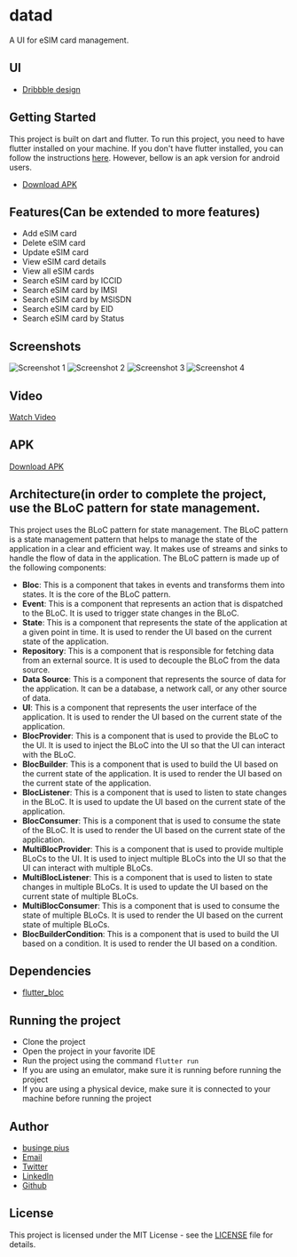 # datad

A UI for eSIM card management.

## UI
- [Dribbble design](https://github.com/busingepius/eSIM/blob/master/assets/images/ui.png)

## Getting Started

This project is built on dart and flutter. To run this project, you need to have flutter installed on your machine. If you don't have flutter installed, you can follow the instructions [here](https://flutter.dev/docs/get-started/install).
However, bellow is an apk version for android users.
- [Download APK](https://drive.google.com/file/d/1e0iwRIbCTjI4ML2-s46T0s-l9EDKAXT4/view?usp=sharing)

## Features(Can be extended to more features)
- Add eSIM card
- Delete eSIM card
- Update eSIM card
- View eSIM card details
- View all eSIM cards
- Search eSIM card by ICCID
- Search eSIM card by IMSI
- Search eSIM card by MSISDN
- Search eSIM card by EID
- Search eSIM card by Status

## Screenshots
![Screenshot 1](https://github.com/busingepius/eSIM/blob/master/assets/images/Screenshot_a1.jpg)
![Screenshot 2](https://github.com/busingepius/eSIM/blob/master/assets/images/Screenshot_a2.jpg)
![Screenshot 3](https://github.com/busingepius/eSIM/blob/master/assets/images/Screenshot_a3.jpg)
![Screenshot 4](https://github.com/busingepius/eSIM/blob/master/assets/images/Screenshot_a4.png)

## Video
[Watch Video](https://github.com/busingepius/eSIM/blob/master/assets/videos/video_1.mp4)

## APK
[Download APK](https://drive.google.com/file/d/1e0iwRIbCTjI4ML2-s46T0s-l9EDKAXT4/view?usp=sharing)

## Architecture(in order to complete the project, use the BLoC pattern for state management.
This project uses the BLoC pattern for state management. The BLoC pattern is a state management pattern that helps to manage the state of the application in a clear and efficient way. It makes use of streams and sinks to handle the flow of data in the application. The BLoC pattern is made up of the following components:
- **Bloc**: This is a component that takes in events and transforms them into states. It is the core of the BLoC pattern.
- **Event**: This is a component that represents an action that is dispatched to the BLoC. It is used to trigger state changes in the BLoC.
- **State**: This is a component that represents the state of the application at a given point in time. It is used to render the UI based on the current state of the application.
- **Repository**: This is a component that is responsible for fetching data from an external source. It is used to decouple the BLoC from the data source.
- **Data Source**: This is a component that represents the source of data for the application. It can be a database, a network call, or any other source of data.
- **UI**: This is a component that represents the user interface of the application. It is used to render the UI based on the current state of the application.
- **BlocProvider**: This is a component that is used to provide the BLoC to the UI. It is used to inject the BLoC into the UI so that the UI can interact with the BLoC.
- **BlocBuilder**: This is a component that is used to build the UI based on the current state of the application. It is used to render the UI based on the current state of the application.
- **BlocListener**: This is a component that is used to listen to state changes in the BLoC. It is used to update the UI based on the current state of the application.
- **BlocConsumer**: This is a component that is used to consume the state of the BLoC. It is used to render the UI based on the current state of the application.
- **MultiBlocProvider**: This is a component that is used to provide multiple BLoCs to the UI. It is used to inject multiple BLoCs into the UI so that the UI can interact with multiple BLoCs.
- **MultiBlocListener**: This is a component that is used to listen to state changes in multiple BLoCs. It is used to update the UI based on the current state of multiple BLoCs.
- **MultiBlocConsumer**: This is a component that is used to consume the state of multiple BLoCs. It is used to render the UI based on the current state of multiple BLoCs.
- **BlocBuilderCondition**: This is a component that is used to build the UI based on a condition. It is used to render the UI based on a condition.


## Dependencies
- [flutter_bloc](https://pub.dev/packages/flutter_bloc)

## Running the project
- Clone the project
- Open the project in your favorite IDE
- Run the project using the command `flutter run`
- If you are using an emulator, make sure it is running before running the project
- If you are using a physical device, make sure it is connected to your machine before running the project

## Author
- [businge pius](https://www.qixem.com)
- [Email](mailto:busingepius@gmail.com)
- [Twitter](https://twitter.com/busingepius)
- [LinkedIn](https://www.linkedin.com/in/piusbusinge/)
- [Github](https://github.com/busingepius)

## License
This project is licensed under the MIT License - see the [LICENSE](LICENSE) file for details.